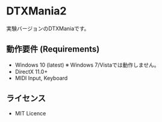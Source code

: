# DTXMania2
実験バージョンのDTXManiaです。<br/>

## 動作要件 (Requirements)
* Windows 10 (latest)  ※ Windows 7/Vistaでは動作しません。
* DirectX 11.0+
* MIDI Input, Keyboard

## ライセンス
* MIT Licence
